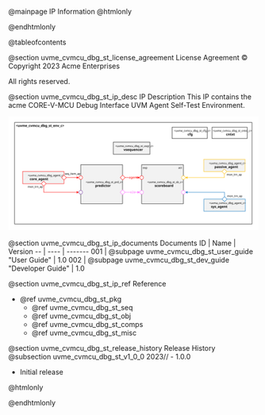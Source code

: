 @mainpage IP Information
@htmlonly
<div class="autonumbering">
@endhtmlonly


@tableofcontents


@section uvme_cvmcu_dbg_st_license_agreement License Agreement
© Copyright 2023 Acme Enterprises

All rights reserved.


@section uvme_cvmcu_dbg_st_ip_desc IP Description
This IP contains the acme CORE-V-MCU Debug Interface UVM Agent Self-Test Environment.

![CORE-V-MCU Debug Interface UVM Agent Self-Test Environment Block Diagram](env_block_diagram.svg)


@section uvme_cvmcu_dbg_st_ip_documents Documents
ID | Name | Version
-- | ---- | -------
001 | @subpage uvme_cvmcu_dbg_st_user_guide "User Guide" | 1.0
002 | @subpage uvme_cvmcu_dbg_st_dev_guide "Developer Guide" | 1.0


@section uvme_cvmcu_dbg_st_ip_ref Reference
 * @ref uvme_cvmcu_dbg_st_pkg
   * @ref uvme_cvmcu_dbg_st_seq
   * @ref uvme_cvmcu_dbg_st_obj
   * @ref uvme_cvmcu_dbg_st_comps
   * @ref uvme_cvmcu_dbg_st_misc


@section uvme_cvmcu_dbg_st_release_history Release History
@subsection uvme_cvmcu_dbg_st_v1_0_0 2023// - 1.0.0
- Initial release


@htmlonly
</div>
@endhtmlonly